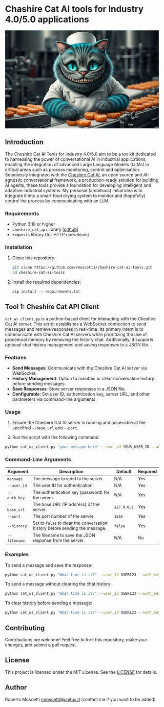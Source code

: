 # Chashire Cat AI tools for Industry 4.0/5.0 applications
![Chashire Cat 4.0](images/cheshire_cat_4.0.png)

## Introduction
The Cheshire Cat AI Tools for Industry 4.0/5.0 aim to be a toolkit dedicated to harnessing the power of conversational AI in industrial applications, enabling the integration of advanced Large Language Models (LLMs) in critical areas such as process monitoring, control and optimisation. Seamlessly integrated with the [Cheshire Cat AI](https://cheshire-cat-ai.github.io/docs/), an open source and AI-agnostic conversational framework, a production-ready solution for building AI agents, these tools provide a foundation for developing intelligent and adaptive industrial systems.
My personal (ambitious) initial idea is to integrate it into a smart food drying system to monitor and (hopefully) control the process by communicating with an LLM.

### Requirements
- Python 3.10 or higher
- `cheshire_cat_api` library [[github]](https://github.com/cheshire-cat-ai/api-client-py/tree/main)
- `requests` library (for HTTP operations)

### Installation
1. Clone this repository:
    ```bash
    git clone https://github.com/rmoscetti/chashire-cat-ai-tools.git
    cd cheshire-cat-ai-tools
    ```
2. Install the required dependencies:
    ```bash
    pip install -r requirements.txt
    ```

## Tool 1: Cheshire Cat API Client
`cat_ws_client.py` is a python-based client for interacting with the Cheshire Cat AI server. This script establishes a WebSocket connection to send messages and retrieve responses in real-time. Its primary intent is to communicate with Cheshire Cat AI servers while prioritizing the use of procedural memory by removing the history chat. Additionally, it supports optional chat history management and saving responses to a JSON file.

### Features
- **Send Messages**: Communicate with the Cheshire Cat AI server via WebSocket.
- **History Management**: Option to maintain or clear conversation history before sending messages.
- **Save Responses**: Store server responses in a JSON file.
- **Configurable**: Set user ID, authentication key, server URL, and other parameters via command-line arguments.

### Usage
1. Ensure the Cheshire Cat AI server is running and accessible at the specified `--base_url` and `--port`.

2. Run the script with the following command:
```bash
python cat_ws_client.py "your message here" --user_id YOUR_USER_ID --auth_key YOUR_AUTH_KEY [OPTIONS]
```

### Command-Line Arguments
| Argument      | Description                                                     | Default    | Required |
|---------------|-----------------------------------------------------------------|------------|----------|
| `message`     | The message to send to the server.                | N/A        | Yes      |
| `--user_id`   | The user ID for authentication.                                | N/A        | Yes      |
| `--auth_key`  | The authentication key (password) for the server.            | N/A        | Yes      |
| `--base_url`  | The base URL (IP address) of the server.                       | `127.0.0.1`| Yes       |
| `--port`      | The port number of the server.                           | `1865`     | Yes       |
| `--history`   | Set to `false` to clear the conversation history before sending the message. | `false` | Yes       |
| `--filename`  | The filename to save the JSON response from the server.        | N/A        | No       |

### Examples
To send a message and save the response:
```bash
python cat_ws_client.py "What time is it?" --user_id USER123 --auth_key ABC123 --filename response.json
```
To send a message without clearing the chat history:
```bash
python cat_ws_client.py "What time is it?" --user_id USER123 --auth_key ABC123 --history true
```
To clear history before sending a message:
```bash
python cat_ws_client.py "What time is it?" --user_id USER123 --auth_key ABC123 --history false
```

## Contributing
Contributions are welcome! Feel free to fork this repository, make your changes, and submit a pull request.

## License
This project is licensed under the MIT License. See the [LICENSE](https://choosealicense.com/licenses/mit/) for details.

## Author
Roberto Moscetti rmoscetti@unitus.it
(contact me if you want to be added)
